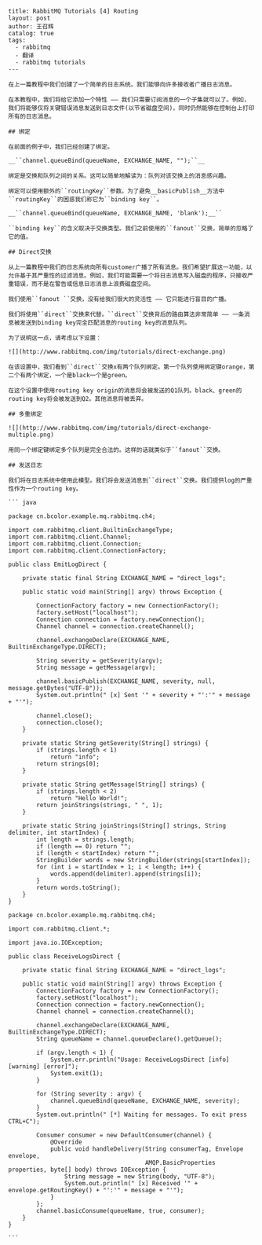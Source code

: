 ````---
title: RabbitMQ Tutorials [4] Routing
layout: post
author: 王召辉
catalog: true
tags:
  - rabbitmq
  - 翻译
  - rabbitmq tutorials
---

在上一篇教程中我们创建了一个简单的日志系统。我们能够向许多接收者广播日志消息。

在本教程中，我们将给它添加一个特性 —— 我们只需要订阅消息的一个子集就可以了。例如，我们将能够仅将关键错误消息发送到日志文件(以节省磁盘空间)，同时仍然能够在控制台上打印所有的日志消息。

## 绑定

在前面的例子中，我们已经创建了绑定。

__``channel.queueBind(queueName, EXCHANGE_NAME, "");``__

绑定是交换和队列之间的关系。这可以简单地解读为：队列对该交换上的消息感兴趣。

绑定可以使用额外的``routingKey``参数。为了避免__basicPublish__方法中``routingKey``的困惑我们称它为``binding key``。

__``channel.queueBind(queueName, EXCHANGE_NAME, 'blank');__``

``binding key``的含义取决于交换类型。我们之前使用的``fanout``交换，简单的忽略了它的值。

## Direct交换

从上一篇教程中我们的日志系统向所有customer广播了所有消息。我们希望扩展这一功能，以允许基于其严重性的过滤消息。例如，我们可能需要一个将日志消息写入磁盘的程序，只接收严重错误，而不是在警告或信息日志消息上浪费磁盘空间。

我们使用``fanout ``交换，没有给我们很大的灵活性 —— 它只能进行盲目的广播。

我们将使用``direct``交换来代替。``direct``交换背后的路由算法非常简单 —— 一条消息被发送到binding key完全匹配消息的routing key的消息队列。

为了说明这一点，请考虑以下设置：

![](http://www.rabbitmq.com/img/tutorials/direct-exchange.png)

在该设置中，我们看到``direct``交换x有两个队列绑定。第一个队列使用绑定键orange，第二个有两个绑定，一个是black一个是green。

在这个设置中使用routing key origin的消息将会被发送的Q1队列。black、green的routing key将会被发送到Q2。其他消息将被丢弃。

## 多重绑定

![](http://www.rabbitmq.com/img/tutorials/direct-exchange-multiple.png)

用同一个绑定键绑定多个队列是完全合法的。这样的话就类似于``fanout``交换。

## 发送日志

我们将在日志系统中使用此模型。我们将会发送消息到``direct``交换。我们提供log的严重性作为一个routing key。

``` java

package cn.bcolor.example.mq.rabbitmq.ch4;

import com.rabbitmq.client.BuiltinExchangeType;
import com.rabbitmq.client.Channel;
import com.rabbitmq.client.Connection;
import com.rabbitmq.client.ConnectionFactory;

public class EmitLogDirect {

    private static final String EXCHANGE_NAME = "direct_logs";

    public static void main(String[] argv) throws Exception {

        ConnectionFactory factory = new ConnectionFactory();
        factory.setHost("localhost");
        Connection connection = factory.newConnection();
        Channel channel = connection.createChannel();

        channel.exchangeDeclare(EXCHANGE_NAME, BuiltinExchangeType.DIRECT);

        String severity = getSeverity(argv);
        String message = getMessage(argv);

        channel.basicPublish(EXCHANGE_NAME, severity, null, message.getBytes("UTF-8"));
        System.out.println(" [x] Sent '" + severity + "':'" + message + "'");

        channel.close();
        connection.close();
    }

    private static String getSeverity(String[] strings) {
        if (strings.length < 1)
            return "info";
        return strings[0];
    }

    private static String getMessage(String[] strings) {
        if (strings.length < 2)
            return "Hello World!";
        return joinStrings(strings, " ", 1);
    }

    private static String joinStrings(String[] strings, String delimiter, int startIndex) {
        int length = strings.length;
        if (length == 0) return "";
        if (length < startIndex) return "";
        StringBuilder words = new StringBuilder(strings[startIndex]);
        for (int i = startIndex + 1; i < length; i++) {
            words.append(delimiter).append(strings[i]);
        }
        return words.toString();
    }
}

package cn.bcolor.example.mq.rabbitmq.ch4;

import com.rabbitmq.client.*;

import java.io.IOException;

public class ReceiveLogsDirect {

    private static final String EXCHANGE_NAME = "direct_logs";

    public static void main(String[] argv) throws Exception {
        ConnectionFactory factory = new ConnectionFactory();
        factory.setHost("localhost");
        Connection connection = factory.newConnection();
        Channel channel = connection.createChannel();

        channel.exchangeDeclare(EXCHANGE_NAME, BuiltinExchangeType.DIRECT);
        String queueName = channel.queueDeclare().getQueue();

        if (argv.length < 1) {
            System.err.println("Usage: ReceiveLogsDirect [info] [warning] [error]");
            System.exit(1);
        }

        for (String severity : argv) {
            channel.queueBind(queueName, EXCHANGE_NAME, severity);
        }
        System.out.println(" [*] Waiting for messages. To exit press CTRL+C");

        Consumer consumer = new DefaultConsumer(channel) {
            @Override
            public void handleDelivery(String consumerTag, Envelope envelope,
                                       AMQP.BasicProperties properties, byte[] body) throws IOException {
                String message = new String(body, "UTF-8");
                System.out.println(" [x] Received '" + envelope.getRoutingKey() + "':'" + message + "'");
            }
        };
        channel.basicConsume(queueName, true, consumer);
    }
}

```
````